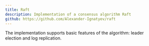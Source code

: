 ```yaml
---
title: Raft
description: Implementation of a consensus algorithm Raft
github: https://github.com/Alexander-Ignatyev/raft
---
```

The implementation supports basic features of the algorithm: leader election and log replication.
